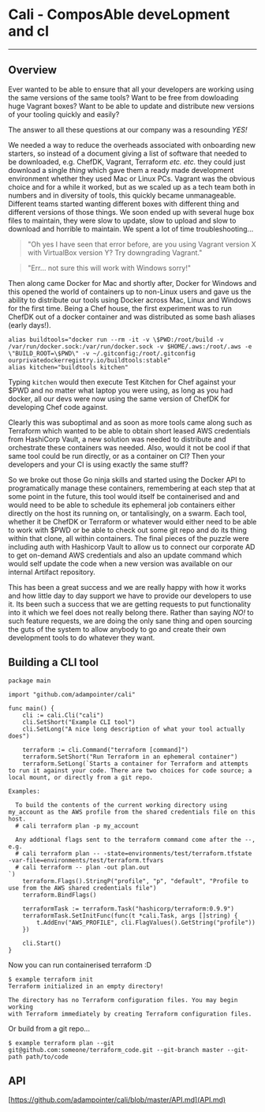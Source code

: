 # Cali - ComposAble deveLopment and cI
---

## Overview

Ever wanted to be able to ensure that all your developers are working using the same versions of the same tools? 
Want to be free from dowloading huge Vagrant boxes?
Want to be able to update and distribute new versions of your tooling quickly and easily?

The answer to all these questions at our company was a resounding *YES!* 

We needed a way to reduce the overheads associated with onboarding new starters, so instead of a document giving a list of software that needed to be downloaded, e.g. ChefDK, Vagrant, Terraform _etc. etc._ they could just download a single _thing_ which gave them a ready made development environment whether they used Mac or Linux PCs. Vagrant was the obvious choice and for a while it worked, but as we scaled up as a tech team both in numbers and in diversity of tools, this quickly became unmanageable. Different teams started wanting different boxes with different thing and different versions of those things. We soon ended up with several huge box files to maintain, they were slow to update, slow to upload and slow to download and horrible to maintain. We spent a lot of time troubleshooting...

> "Oh yes I have seen that error before, are you using Vagrant version X with VirtualBox version Y? Try downgrading Vagrant."

> "Err... not sure this will work with Windows sorry!"

Then along came Docker for Mac and shortly after, Docker for Windows and this opened the world of containers up to non-Linux users and gave us the ability to distribute our tools using Docker across Mac, Linux and Windows for the first time. Being a Chef house, the first experiment was to run ChefDK out of a docker container and was distributed as some bash aliases (early days!).

```
alias buildtools="docker run --rm -it -v \$PWD:/root/build -v /var/run/docker.sock:/var/run/docker.sock -v $HOME/.aws:/root/.aws -e \"BUILD_ROOT=\$PWD\" -v ~/.gitconfig:/root/.gitconfig ourprivatedockerregistry.io/buildtools:stable"
alias kitchen="buildtools kitchen"
```

Typing `kitchen` would then execute Test Kitchen for Chef against your $PWD and no matter what laptop you were using, as long as you had docker, all our devs were now using the same version of ChefDK for developing Chef code against.

Clearly this was suboptimal and as soon as more tools came along such as Terraform which wanted to be able to obtain short leased AWS credentials from HashiCorp Vault, a new solution was needed to distribute and orchestrate these containers was needed. Also, would it not be cool if that same tool could be run directly, or as a container on CI? Then your developers and your CI is using exactly the same stuff?

So we broke out those Go ninja skills and started using the Docker API to programatically manage these containers, remembering at each step that at some point in the future, this tool would itself be containerised and and would need to be able to schedule its ephemeral job containers either directly on the host its running on, or tantalisingly, on a swarm. Each tool, whether it be ChefDK or Terraform or whatever would either need to be able to work with $PWD or be able to check out some git repo and do its thing within that clone, all within containers. The final pieces of the puzzle were including auth with Hashicorp Vault to allow us to connect our corporate AD to get on-demand AWS credentials and also an update command which would self update the code when a new version was available on our internal Artifact repository.

This has been a great success and we are really happy with how it works and how little day to day support we have to provide our developers to use it. Its been such a success that we are getting requests to put functionality into it which we feel does not really belong there. Rather than saying *NO!* to such feature requests, we are doing the only sane thing and open sourcing the guts of the system to allow anybody to go and create their own development tools to do whatever they want.

## Building a CLI tool

```
package main

import "github.com/adampointer/cali"

func main() {
	cli := cali.Cli("cali")
	cli.SetShort("Example CLI tool")
	cli.SetLong("A nice long description of what your tool actually does")

	terraform := cli.Command("terraform [command]")
	terraform.SetShort("Run Terraform in an ephemeral container")
	terraform.SetLong(`Starts a container for Terraform and attempts to run it against your code. There are two choices for code source; a local mount, or directly from a git repo.

Examples:

  To build the contents of the current working directory using my_account as the AWS profile from the shared credentials file on this host.
  # cali terraform plan -p my_account

  Any addtional flags sent to the terraform command come after the --, e.g.
  # cali terraform plan -- -state=environments/test/terraform.tfstate -var-file=environments/test/terraform.tfvars
  # cali terraform -- plan -out plan.out
`)
	terraform.Flags().StringP("profile", "p", "default", "Profile to use from the AWS shared credentials file")
	terraform.BindFlags()

	terraformTask := terraform.Task("hashicorp/terraform:0.9.9")
	terraformTask.SetInitFunc(func(t *cali.Task, args []string) {
		t.AddEnv("AWS_PROFILE", cli.FlagValues().GetString("profile"))
	})

	cli.Start()
}
```

Now you can run containerised terraform :D

```
$ example terraform init
Terraform initialized in an empty directory!

The directory has no Terraform configuration files. You may begin working
with Terraform immediately by creating Terraform configuration files.
```

Or build from a git repo...

```
$ example terraform plan --git git@github.com:someone/terraform_code.git --git-branch master --git-path path/to/code
```

## API

[https://github.com/adampointer/cali/blob/master/API.md](API.md)

